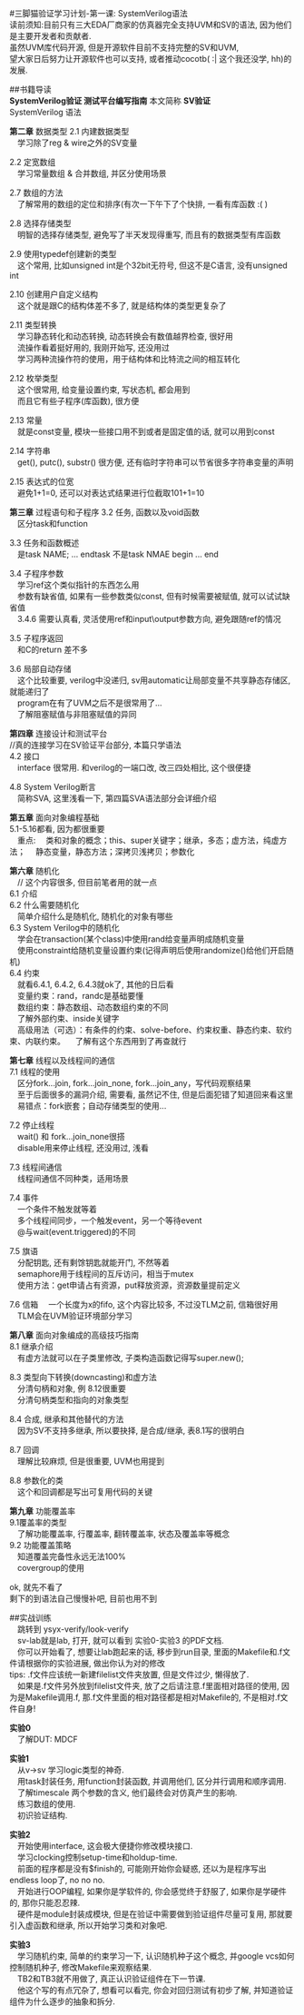#三脚猫验证学习计划-第一课: SystemVerilog语法  
读前须知:目前只有三大EDA厂商家的仿真器完全支持UVM和SV的语法, 因为他们是主要开发者和贡献者.  
虽然UVM库代码开源, 但是开源软件目前不支持完整的SV和UVM,   
望大家日后努力让开源软件也可以支持, 或者推动cocotb( :| 这个我还没学, hh)的发展.  

##书籍导读  
**SystemVerilog验证 测试平台编写指南** 本文简称 **SV验证**  
SystemVerilog 语法  

**第二章** 数据类型
2.1 内建数据类型  
&emsp;学习除了reg & wire之外的SV变量  

2.2 定宽数组  
&emsp;学习常量数组 & 合并数组, 并区分使用场景  

2.7 数组的方法  
&emsp;了解常用的数组的定位和排序(有次一下午下了个快排, 一看有库函数 :(    )  

2.8 选择存储类型  
&emsp;明智的选择存储类型, 避免写了半天发现得重写, 而且有的数据类型有库函数  

2.9 使用typedef创建新的类型  
&emsp;这个常用, 比如unsigned int是个32bit无符号, 但这不是C语言, 没有unsigned int  

2.10 创建用户自定义结构  
&emsp;这个就是跟C的结构体差不多了, 就是结构体的类型更复杂了  

2.11 类型转换  
&emsp;学习静态转化和动态转换, 动态转换会有数值越界检查, 很好用  
&emsp;流操作看着挺好用的, 我刚开始写, 还没用过  
&emsp;学习两种流操作符的使用，用于结构体和比特流之间的相互转化  

2.12 枚举类型  
&emsp;这个很常用, 给变量设置约束, 写状态机, 都会用到  
&emsp;而且它有些子程序(库函数), 很方便  

2.13 常量  
&emsp;就是const变量, 模块一些接口用不到或者是固定值的话, 就可以用到const  

2.14 字符串  
&emsp;get(), putc(), substr() 很方便, 还有临时字符串可以节省很多字符串变量的声明  

2.15 表达式的位宽  
&emsp;避免1+1=0, 还可以对表达式结果进行位截取101+1=10  

**第三章** 过程语句和子程序 
3.2 任务, 函数以及void函数  
&emsp;区分task和function  

3.3 任务和函数概述  
&emsp;是task NAME; ... endtask 不是task NMAE begin ... end  

3.4 子程序参数  
&emsp;学习ref这个类似指针的东西怎么用  
&emsp;参数有缺省值, 如果有一些参数类似const, 但有时候需要被赋值, 就可以试试缺省值  
&emsp;3.4.6 需要认真看, 灵活使用ref和input\output参数方向, 避免跟随ref的情况  

3.5 子程序返回  
&emsp;和C的return 差不多  

3.6 局部自动存储  
&emsp;这个比较重要, verilog中没递归, sv用automatic让局部变量不共享静态存储区, 就能递归了  
&emsp;program在有了UVM之后不是很常用了...  
&emsp;了解阻塞赋值与非阻塞赋值的异同  

**第四章** 连接设计和测试平台   
//真的连接学习在SV验证平台部分, 本篇只学语法  
4.2 接口  
&emsp;interface 很常用. 和verilog的一端口改, 改三四处相比, 这个很便捷  

4.8 System Verilog断言  
&emsp;简称SVA, 这里浅看一下, 第四篇SVA语法部分会详细介绍  

**第五章** 面向对象编程基础  
5.1-5.16都看, 因为都很重要  
&emsp;重点:
&emsp;类和对象的概念；this、super关键字；继承，多态；虚方法，纯虚方法；
&emsp;静态变量，静态方法；深拷贝浅拷贝；参数化  

**第六章** 随机化    
&emsp;// 这个内容很多, 但目前笔者用的就一点  
6.1 介绍  
6.2 什么需要随机化  
&emsp;简单介绍什么是随机化, 随机化的对象有哪些  
6.3 System Verilog中的随机化  
&emsp;学会在transaction(某个class)中使用rand给变量声明成随机变量  
&emsp;使用constraint给随机变量设置约束(记得声明后使用randomize()给他们开启随机)  
6.4 约束  
&emsp;就看6.4.1, 6.4.2, 6.4.3就ok了, 其他的日后看  
&emsp;变量约束：rand，randc是基础要懂  
&emsp;数组约束：静态数组、动态数组约束的不同  
&emsp;了解外部约束、inside关键字  
&emsp;高级用法（可选）：有条件的约束、solve-before、约束权重、静态约束、软约束、内联约束。
&emsp;了解有这个东西用到了再查就行  

**第七章** 线程以及线程间的通信    
7.1 线程的使用  
&emsp;区分fork...join, fork...join_none, fork...join_any，写代码观察结果  
&emsp;至于后面很多的漏洞介绍, 需要看, 虽然记不住, 但是后面犯错了知道回来看这里  
&emsp;易错点：fork嵌套；自动存储类型的使用...  

7.2 停止线程    
&emsp;wait() 和 fork...join_none很搭  
&emsp;disable用来停止线程, 还没用过, 浅看  

7.3 线程间通信  
&emsp;线程间通信不同种类，适用场景  

7.4  事件  
&emsp;一个条件不触发就等着  
&emsp;多个线程间同步，一个触发event，另一个等待event  
&emsp;@与wait(event.triggered)的不同  

7.5 旗语  
&emsp;分配钥匙, 还有剩馀钥匙就能开门, 不然等着  
&emsp;semaphore用于线程间的互斥访问，相当于mutex  
&emsp;使用方法：get申请占有资源，put释放资源，资源数量提前定义  

7.6 信箱 
&emsp;一个长度为x的fifo, 这个内容比较多, 不过没TLM之前, 信箱很好用  
&emsp;TLM会在UVM验证环境部分学习  
  
**第八章** 面向对象编成的高级技巧指南  
8.1 继承介绍  
&emsp;有虚方法就可以在子类里修改, 子类构造函数记得写super.new();  

8.3 类型向下转换(downcasting)和虚方法  
&emsp;分清句柄和对象, 例 8.12很重要  
&emsp;分清句柄类型和指向的对象类型  

8.4 合成, 继承和其他替代的方法  
&emsp;因为SV不支持多继承, 所以要抉择, 是合成/继承, 表8.1写的很明白  

8.7 回调  
&emsp;理解比较麻烦, 但是很重要, UVM也用提到  

8.8 参数化的类  
&emsp;这个和回调都是写出可复用代码的关键  
  
**第九章** 功能覆盖率  
9.1覆盖率的类型  
&emsp;了解功能覆盖率, 行覆盖率, 翻转覆盖率, 状态及覆盖率等概念  
9.2 功能覆盖策略  
&emsp;知道覆盖完备性永远无法100%  
&emsp;covergroup的使用
   
ok, 就先不看了  
剩下的到语法自己慢慢补吧, 目前也用不到  
  
##实战训练  
&emsp;跳转到 ysyx-verify/look-verify  
&emsp;sv-lab就是lab,  打开,  就可以看到 实验0-实验3 的PDF文档.  
&emsp;你可以开始看了, 想要让lab跑起来的话, 移步到run目录, 里面的Makefile和.f文件请根据你的实验进展, 做出你认为对的修改  
tips: .f文件应该统一新建filelist文件夹放置, 但是文件过少, 懒得放了.  
&emsp;如果是.f文件另外放到filelist文件夹, 放了之后请注意.f里面相对路径的使用, 因为是Makefile调用.f, 那.f文件里面的相对路径都是相对Makefile的, 不是相对.f文件自身!

**实验0**  
&emsp;了解DUT: MDCF  

**实验1**   
&emsp;从v->sv 学习logic类型的神奇.   
&emsp;用task封装任务, 用function封装函数, 并调用他们, 区分并行调用和顺序调用.  
&emsp;了解timescale 两个参数的含义, 他们最终会对仿真产生的影响.   
&emsp;练习数组的使用.  
&emsp;初识验证结构.   

**实验2**   
&emsp;开始使用interface, 这会极大便捷你修改模块接口.  
&emsp;学习clocking控制setup-time和holdup-time.  
&emsp;前面的程序都是没有$finish的, 可能刚开始你会疑惑, 还以为是程序写出endless loop了, no no no.  
&emsp;开始进行OOP编程, 如果你是学软件的, 你会感觉终于舒服了, 如果你是学硬件的, 那你只能忍忍辣.  
&emsp;硬件是module封装成模块, 但是在验证中需要做到验证组件尽量可复用, 那就要引入虚函数和继承, 所以开始学习类和对象吧.  

**实验3**  
&emsp;学习随机约束, 简单的约束学习一下, 认识随机种子这个概念, 并google vcs如何控制随机种子, 修改Makefile来观察结果.  
&emsp;TB2和TB3就不用做了, 真正认识验证组件在下一节课.  
&emsp;他这个写的有点冗杂了, 想看可以看完, 你会对回归测试有初步了解, 并知道验证组件为什么逐步的抽象和拆分.  
  
